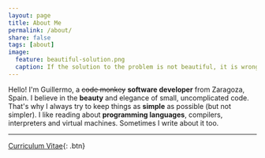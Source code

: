 ```yaml
---
layout: page
title: About Me
permalink: /about/
share: false
tags: [about]
image:
  feature: beautiful-solution.png
  caption: If the solution to the problem is not beautiful, it is wrong.
---
```


Hello! I'm Guillermo, a <del>code monkey</del> **software developer** from Zaragoza, Spain.
I believe in the **beauty** and elegance of small, uncomplicated code.
That's why I always try to keep things as **simple** as possible (but not simpler).
I like reading about **programming languages**, compilers, interpreters and virtual machines.
Sometimes I write about it too.

---

[Curriculum Vitae](/curriculum/){: .btn}
